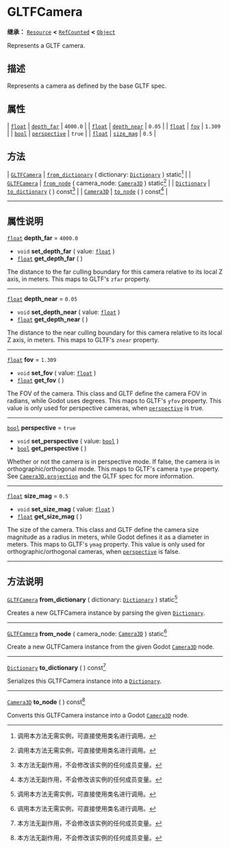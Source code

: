 <!-- ⚠ 请勿编辑本文件 ⚠ -->
<!-- 本文档使用脚本从 WeDot 引擎源码仓库生成。 -->
<!-- 生成脚本：https://github.com/WeDot-Engine/WeDot/tree/4.3/doc/tools/make_md.py； -->
<!-- 原文件：https://github.com/WeDot-Engine/WeDot/tree/4.3/modules/gltf/doc_classes/GLTFCamera.xml。 -->

<div id="_class_gltfcamera"></div>

# GLTFCamera

**继承：** [`Resource`](class_resource.md) **<** [`RefCounted`](class_refcounted.md) **<** [`Object`](class_object.md)

Represents a GLTF camera.

## 描述

Represents a camera as defined by the base GLTF spec.

## 属性

| [`float`](class_float.md) | [`depth_far`](#class_gltfcamera_property_depth_far)     | ``4000.0`` |
| [`float`](class_float.md) | [`depth_near`](#class_gltfcamera_property_depth_near)   | ``0.05``   |
| [`float`](class_float.md) | [`fov`](#class_gltfcamera_property_fov)                 | ``1.309``  |
| [`bool`](class_bool.md)   | [`perspective`](#class_gltfcamera_property_perspective) | ``true``   |
| [`float`](class_float.md) | [`size_mag`](#class_gltfcamera_property_size_mag)       | ``0.5``    |

## 方法

| [`GLTFCamera`](class_gltfcamera.md) | [`from_dictionary`](#class_gltfcamera_method_from_dictionary) ( dictionary: [`Dictionary`](class_dictionary.md) ) static[^static] |
| [`GLTFCamera`](class_gltfcamera.md) | [`from_node`](#class_gltfcamera_method_from_node) ( camera_node: [`Camera3D`](class_camera3d.md) ) static[^static]                |
| [`Dictionary`](class_dictionary.md) | [`to_dictionary`](#class_gltfcamera_method_to_dictionary) ( ) const[^const]                                                       |
| [`Camera3D`](class_camera3d.md)     | [`to_node`](#class_gltfcamera_method_to_node) ( ) const[^const]                                                                   |

<!-- rst-class:: classref-section-separator -->

---

## 属性说明

<div id="_class_gltfcamera_property_depth_far"></div>

[`float`](class_float.md) **depth_far** = ``4000.0`` <div id="class_gltfcamera_property_depth_far"></div>

- `void` **set_depth_far** ( value: [`float`](class_float.md) )
- [`float`](class_float.md) **get_depth_far** ( )

The distance to the far culling boundary for this camera relative to its local Z axis, in meters. This maps to GLTF's `zfar` property.

<!-- rst-class:: classref-item-separator -->

---

<div id="_class_gltfcamera_property_depth_near"></div>

[`float`](class_float.md) **depth_near** = ``0.05`` <div id="class_gltfcamera_property_depth_near"></div>

- `void` **set_depth_near** ( value: [`float`](class_float.md) )
- [`float`](class_float.md) **get_depth_near** ( )

The distance to the near culling boundary for this camera relative to its local Z axis, in meters. This maps to GLTF's `znear` property.

<!-- rst-class:: classref-item-separator -->

---

<div id="_class_gltfcamera_property_fov"></div>

[`float`](class_float.md) **fov** = ``1.309`` <div id="class_gltfcamera_property_fov"></div>

- `void` **set_fov** ( value: [`float`](class_float.md) )
- [`float`](class_float.md) **get_fov** ( )

The FOV of the camera. This class and GLTF define the camera FOV in radians, while Godot uses degrees. This maps to GLTF's `yfov` property. This value is only used for perspective cameras, when [`perspective`](#class_gltfcamera_property_perspective) is true.

<!-- rst-class:: classref-item-separator -->

---

<div id="_class_gltfcamera_property_perspective"></div>

[`bool`](class_bool.md) **perspective** = ``true`` <div id="class_gltfcamera_property_perspective"></div>

- `void` **set_perspective** ( value: [`bool`](class_bool.md) )
- [`bool`](class_bool.md) **get_perspective** ( )

Whether or not the camera is in perspective mode. If false, the camera is in orthographic/orthogonal mode. This maps to GLTF's camera `type` property. See [`Camera3D.projection`](#class_camera3d_property_projection) and the GLTF spec for more information.

<!-- rst-class:: classref-item-separator -->

---

<div id="_class_gltfcamera_property_size_mag"></div>

[`float`](class_float.md) **size_mag** = ``0.5`` <div id="class_gltfcamera_property_size_mag"></div>

- `void` **set_size_mag** ( value: [`float`](class_float.md) )
- [`float`](class_float.md) **get_size_mag** ( )

The size of the camera. This class and GLTF define the camera size magnitude as a radius in meters, while Godot defines it as a diameter in meters. This maps to GLTF's `ymag` property. This value is only used for orthographic/orthogonal cameras, when [`perspective`](#class_gltfcamera_property_perspective) is false.

<!-- rst-class:: classref-section-separator -->

---

## 方法说明

<div id="_class_gltfcamera_method_from_dictionary"></div>

[`GLTFCamera`](class_gltfcamera.md) **from_dictionary** ( dictionary: [`Dictionary`](class_dictionary.md) ) static[^static]<div id="class_gltfcamera_method_from_dictionary"></div>

Creates a new GLTFCamera instance by parsing the given [`Dictionary`](class_dictionary.md).

<!-- rst-class:: classref-item-separator -->

---

<div id="_class_gltfcamera_method_from_node"></div>

[`GLTFCamera`](class_gltfcamera.md) **from_node** ( camera_node: [`Camera3D`](class_camera3d.md) ) static[^static]<div id="class_gltfcamera_method_from_node"></div>

Create a new GLTFCamera instance from the given Godot [`Camera3D`](class_camera3d.md) node.

<!-- rst-class:: classref-item-separator -->

---

<div id="_class_gltfcamera_method_to_dictionary"></div>

[`Dictionary`](class_dictionary.md) **to_dictionary** ( ) const[^const]<div id="class_gltfcamera_method_to_dictionary"></div>

Serializes this GLTFCamera instance into a [`Dictionary`](class_dictionary.md).

<!-- rst-class:: classref-item-separator -->

---

<div id="_class_gltfcamera_method_to_node"></div>

[`Camera3D`](class_camera3d.md) **to_node** ( ) const[^const]<div id="class_gltfcamera_method_to_node"></div>

Converts this GLTFCamera instance into a Godot [`Camera3D`](class_camera3d.md) node.

[^virtual]: 本方法通常需要用户覆盖才能生效。
[^const]: 本方法无副作用，不会修改该实例的任何成员变量。
[^vararg]: 本方法除了能接受在此处描述的参数外，还能够继续接受任意数量的参数。
[^constructor]: 本方法用于构造某个类型。
[^static]: 调用本方法无需实例，可直接使用类名进行调用。
[^operator]: 本方法描述的是使用本类型作为左操作数的有效运算符。
[^bitfield]: 这个值是由下列位标志构成位掩码的整数。
[^void]: 无返回值。
